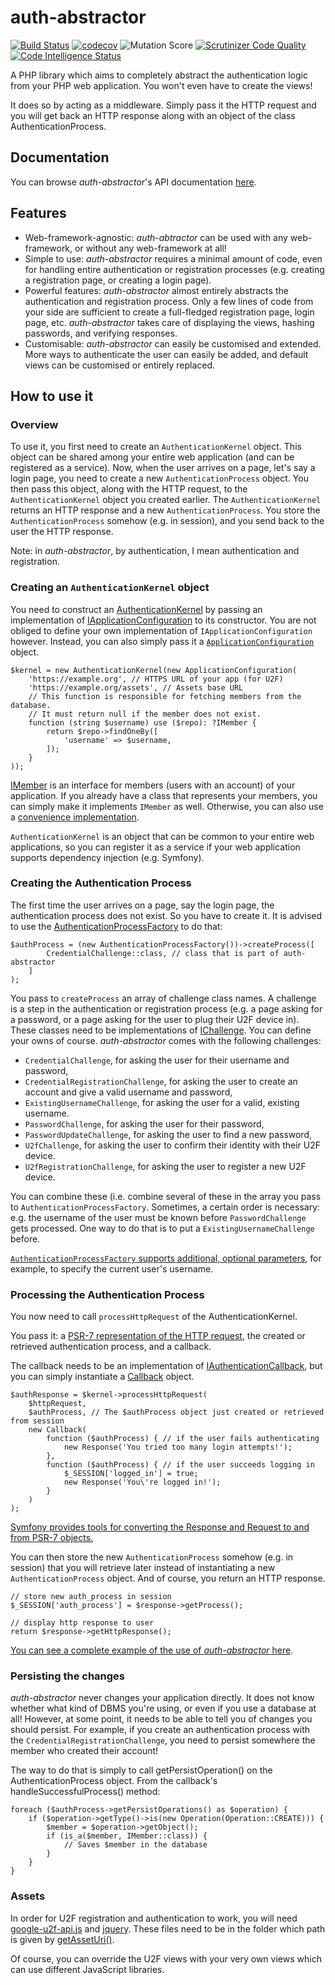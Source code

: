 # auth-abstractor

[![Build Status](https://travis-ci.org/matthewslouismarie/auth-abstractor.svg?branch=master)](https://travis-ci.org/matthewslouismarie/auth-abstractor)
[![codecov](https://codecov.io/gh/matthewslouismarie/auth-abstractor/branch/master/graph/badge.svg)](https://codecov.io/gh/matthewslouismarie/auth-abstractor)
![Mutation Score](https://img.shields.io/badge/mutation%20score->70%25-brightgreen.svg)
[![Scrutinizer Code Quality](https://scrutinizer-ci.com/g/matthewslouismarie/auth-abstractor/badges/quality-score.png?b=master)](https://scrutinizer-ci.com/g/matthewslouismarie/auth-abstractor/?branch=master)
[![Code Intelligence Status](https://scrutinizer-ci.com/g/matthewslouismarie/auth-abstractor/badges/code-intelligence.svg?b=master)](https://scrutinizer-ci.com/code-intelligence)


A PHP library which aims to completely abstract the authentication logic
from your PHP web application. You won't even have to create the views!

It does so by acting as a middleware. Simply pass it the HTTP request and you
will get back an HTTP response along with an object of the class
AuthenticationProcess.

## Documentation

You can browse _auth-abstractor_'s API documentation [here](https://matthewslouismarie.github.io).

## Features

 - Web-framework-agnostic: _auth-abtractor_ can be used with any web-framework,
 or without any web-framework at all!
 - Simple to use: _auth-abstractor_ requires a minimal amount of code, even for
 handling entire authentication or registration processes (e.g. creating a
 registration page, or creating a login page).
 - Powerful features: _auth-abstractor_ almost entirely abstracts the
 authentication and registration process. Only a few lines of code from your
 side are sufficient to create a full-fledged registration page, login page,
 etc. _auth-abstractor_ takes care of displaying the views, hashing passwords,
 and verifying responses.
 - Customisable: _auth-abstractor_ can easily be customised and extended. More
 ways to authenticate the user can easily be added, and default views can be
 customised or entirely replaced.

## How to use it

### Overview

To use it, you first need to create an `AuthenticationKernel` object. This
object can be shared among your entire web application (and can be registered as
a service). Now, when the user arrives on a page, let's say a login page, you
need to create a new `AuthenticationProcess` object. You then pass this object,
along with the HTTP request, to the `AuthenticationKernel` object you created
earlier.
The `AuthenticationKernel` returns an HTTP response and a new 
`AuthenticationProcess`. You store the `AuthenticationProcess` somehow (e.g. in
session), and you send back to the user the HTTP response.

Note: in _auth-abstractor_, by authentication, I mean authentication and
registration.



### Creating an `AuthenticationKernel` object

You need to construct an [AuthenticationKernel](https://matthewslouismarie.github.io/classes/LM.AuthAbstractor.Controller.AuthenticationKernel.html) by passing an implementation of [IApplicationConfiguration](https://matthewslouismarie.github.io/classes/LM.AuthAbstractor.Configuration.IApplicationConfiguration.html) to its constructor. You are not obliged to define your own
implementation of `IApplicationConfiguration` however. Instead, you can also
simply pass it a [`ApplicationConfiguration`](https://matthewslouismarie.github.io/classes/LM.AuthAbstractor.Implementation.ApplicationConfiguration.html) object.

    $kernel = new AuthenticationKernel(new ApplicationConfiguration(
        'https://example.org', // HTTPS URL of your app (for U2F)
        'https://example.org/assets', // Assets base URL
        // This function is responsible for fetching members from the database.
        // It must return null if the member does not exist.
        function (string $username) use ($repo): ?IMember {
            return $repo->findOneBy([
                'username' => $username,
            ]);
        }
    ));

[IMember](https://matthewslouismarie.github.io/classes/LM.AuthAbstractor.Model.IMember.html)
is an interface for members (users with an account) of your application. If you
already have a class that represents your members, you can simply make it
implements `IMember` as well. Otherwise, you can also use a [convenience
implementation](https://matthewslouismarie.github.io/classes/LM.AuthAbstractor.Implementation.Member.html).

`AuthenticationKernel` is an object that can be
common to your entire web applications, so you can register it as a service if
your web application supports dependency injection (e.g. Symfony).

### Creating the Authentication Process

The first time the user arrives on a page, say the login page, the
authentication process does not exist. So you have to create it. It is advised
to use the [AuthenticationProcessFactory](https://matthewslouismarie.github.io/classes/LM.AuthAbstractor.Factory.AuthenticationProcessFactory.html) to do that:

    $authProcess = (new AuthenticationProcessFactory())->createProcess([
            CredentialChallenge::class, // class that is part of auth-abstractor
        ]
    );

You pass to `createProcess` an array of challenge class names. A challenge is a
step in the authentication or registration process (e.g. a page asking for a
password, or a page asking for the user to plug their U2F device in). These
classes need to be implementations of [IChallenge](https://matthewslouismarie.github.io/classes/LM.AuthAbstractor.Challenge.IChallenge.html).
You can define your owns of course. _auth-abstractor_ comes with the following challenges:
 - `CredentialChallenge`, for asking the user for their username and password,
 - `CredentialRegistrationChallenge`, for asking the user to create an account
 and give a valid username and password,
 - `ExistingUsernameChallenge`, for asking the user for a valid, existing
 username.
 - `PasswordChallenge`, for asking the user for their password,
 - `PasswordUpdateChallenge`, for asking the user to find a new password,
 - `U2fChallenge`, for asking the user to confirm their identity with their U2F
 device.
 - `U2fRegistrationChallenge`, for asking the user to register a new U2F device.

You can combine these (i.e. combine several of these in the array you pass to
`AuthenticationProcessFactory`. Sometimes, a certain order is necessary: e.g.
the username of the user must be known before `PasswordChallenge` gets
processed. One way to do that is to put a `ExistingUsernameChallenge` before.

[`AuthenticationProcessFactory` supports additional, optional parameters](https://matthewslouismarie.github.io/classes/LM.AuthAbstractor.Factory.AuthenticationProcessFactory.html),
for example, to specify the current user's username.

### Processing the Authentication Process

You now need to call `processHttpRequest` of the AuthenticationKernel.

You pass it: a [PSR-7 representation of the HTTP request](https://www.php-fig.org/psr/psr-7/),
the created or retrieved authentication process, and a callback.

The callback needs to be an implementation of [IAuthenticationCallback](https://matthewslouismarie.github.io/classes/LM.AuthAbstractor.Model.IAuthenticationCallback.html),
but you can simply instantiate a [Callback](https://matthewslouismarie.github.io/classes/LM.AuthAbstractor.Implementation.Callback.html) object.

    $authResponse = $kernel->processHttpRequest(
        $httpRequest,
        $authProcess, // The $authProcess object just created or retrieved from session
        new Callback(
            function ($authProcess) { // if the user fails authenticating
                new Response('You tried too many login attempts!');
            },
            function ($authProcess) { // if the user succeeds logging in
                $_SESSION['logged_in'] = true;
                new Response('You\'re logged in!');
            }
        )
    );

[Symfony provides tools for converting the Response and Request to and from PSR-7
objects.](https://symfony.com/doc/current/components/psr7.html)

You can then store the new `AuthenticationProcess` somehow (e.g. in session) that
you will retrieve later instead of instantiating a new `AuthenticationProcess`
object. And of course, you return an HTTP response.

    // store new auth_process in session
    $_SESSION['auth_process'] = $response->getProcess();

    // display http response to user
    return $response->getHttpResponse();

[You can see a complete example of the use of _auth-abstractor_ here](https://github.com/matthewslouismarie/security-comparator/blob/41e6a420843d7aa6a00638bf98e1babde0aa2dba/symfony/src/Controller/TmpController.php#L38).

### Persisting the changes

_auth-abstractor_ never changes your application directly. It does not know
whether what kind of DBMS you're using, or even if you use a database at all!
However, at some point, it needs to be able to tell you of changes you should
persist. For example, if you create an authentication process with the
`CredentialRegistrationChallenge`, you need to persist somewhere the member who
created their account!

The way to do that is simply to call getPersistOperation() on the
AuthenticationProcess object. From the callback's handleSuccessfulProcess()
method:

    foreach ($authProcess->getPersistOperations() as $operation) {
        if ($operation->getType()->is(new Operation(Operation::CREATE))) {
            $member = $operation->getObject();
            if (is_a($member, IMember::class)) {
                // Saves $member in the database
            }
        }
    }

### Assets

In order for U2F registration and authentication to work, you will need
[google-u2f-api.js](https://www.npmjs.com/package/google-u2f-api.js) and
[jquery](https://www.npmjs.com/package/jquery). These files need to be in the
folder which path is given by [getAssetUri()](https://github.com/matthewslouismarie/auth-abstractor/blob/a97f0a64d5f0f8760d133f34afcf2a44ab1aa082/src/LM/Authentifier/Configuration/IApplicationConfiguration.php#L11).

Of course, you can override the U2F views with your very own views which can
use different JavaScript libraries.
